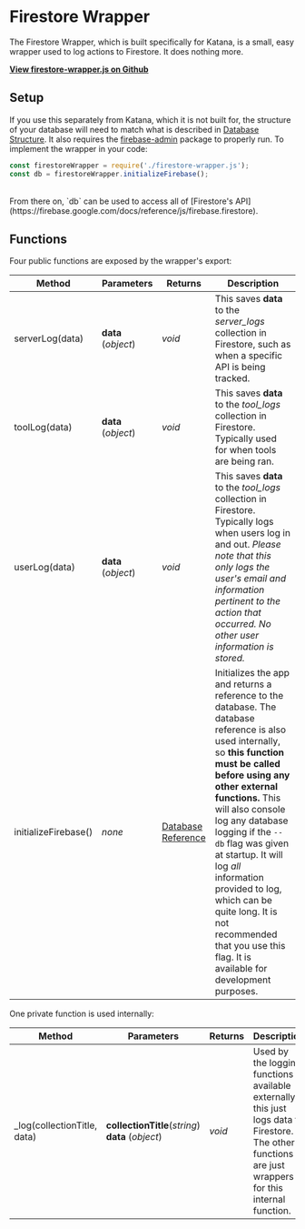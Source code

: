 # Firestore Wrapper

The Firestore Wrapper, which is built specifically for Katana, is a small, easy wrapper used to log actions to Firestore. It does nothing more.

**<a target="_blank" href="(https://github.com/byuitechops/katana/blob/master/server/firestore-wrapper.js)">View firestore-wrapper.js on Github</a>**

## Setup

If you use this separately from Katana, which it is not built for, the structure of your database will need to match what is described in [Database Structure](./database-structure.html). It also requires the [firebase-admin](https://www.npmjs.com/package/firebase-admin) package to properly run. To implement the wrapper in your code:

```javascript
const firestoreWrapper = require('./firestore-wrapper.js');
const db = firestoreWrapper.initializeFirebase();
```
<br />
From there on, `db` can be used to access all of [Firestore's API](https://firebase.google.com/docs/reference/js/firebase.firestore).
<br />


## Functions
Four public functions are exposed by the wrapper's export:

|Method|Parameters|Returns|Description|
|------|----------|-------|-----------|
|serverLog(data)|**data** (*object*)|*void*|This saves **data** to the *server_logs* collection in Firestore, such as when a specific API is being tracked.|
|toolLog(data)|**data** (*object*)|*void*|This saves **data** to the *tool_logs* collection in Firestore. Typically used for when tools are being ran.|
|userLog(data)|**data** (*object*)|*void*|This saves **data** to the *tool_logs* collection in Firestore. Typically logs when users log in and out. *Please note that this only logs the user's email and information pertinent to the action that occurred. No other user information is stored.*|
|initializeFirebase()|*none*|[Database Reference](https://firebase.google.com/docs/reference/js/firebase.firestore)|Initializes the app and returns a reference to the database. The database reference is also used internally, so **this function must be called before using any other external functions.** This will also console log any database logging if the `--db` flag was given at startup. It will log *all* information provided to log, which can be quite long. It is not recommended that you use this flag. It is available for development purposes.|

One private function is used internally:

|Method|Parameters|Returns|Description|
|------|----------|-------|-----------|
|_log(collectionTitle, data)|**collectionTitle**(*string*)<br />**data** (*object*)|*void*|Used by the logging functions available externally, this just logs data to Firestore. The other functions are just wrappers for this internal function.
